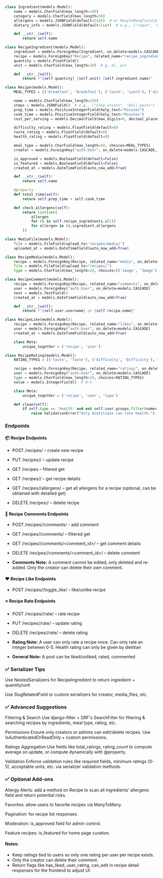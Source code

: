 ```python
class Ingredient(models.Model):
    name = models.CharField(max_length=100)
    category = models.CharField(max_length=50)
    allergens = models.JSONField(default=list)  # or ManyToManyField(Allergen)
    dietary_info = models.JSONField(default=list)  # e.g., ["vegan", "gluten-free"]

    def __str__(self):
        return self.name

```

```python
class RecipeIngredient(models.Model):
    ingredient = models.ForeignKey(Ingredient, on_delete=models.CASCADE)
    recipe = models.ForeignKey("Recipe", related_name="recipe_ingredients", on_delete=models.CASCADE)
    quantity = models.FloatField()
    unit = models.CharField(max_length=20)  # g, ml, pcs

    def __str__(self):
        return f"{self.quantity} {self.unit} {self.ingredient.name}"

```

```python
class Recipe(models.Model):
    MEAL_TYPES = [('breakfast', 'Breakfast'), ('lunch', 'Lunch'), ('dinner', 'Dinner'), ('snack', 'Snack')]

    name = models.CharField(max_length=255)
    steps = models.JSONField()  # e.g., ["Chop onions", "Boil pasta"]
    prep_time = models.PositiveIntegerField(help_text="Minutes")
    cook_time = models.PositiveIntegerField(help_text="Minutes")
    cost_per_serving = models.DecimalField(max_digits=6, decimal_places=2)

    difficulty_rating = models.FloatField(default=0)
    taste_rating = models.FloatField(default=0)
    health_rating = models.FloatField(default=0)

    meal_type = models.CharField(max_length=50, choices=MEAL_TYPES)
    creator = models.ForeignKey("auth.User", on_delete=models.CASCADE, related_name="recipes")

    is_approved = models.BooleanField(default=False)
    is_featured = models.BooleanField(default=False)
    created_at = models.DateTimeField(auto_now_add=True)

    def __str__(self):
        return self.name

    @property
    def total_time(self):
        return self.prep_time + self.cook_time

    def check_allergens(self):
        return list(set(
            allergen
            for ri in self.recipe_ingredients.all()
            for allergen in ri.ingredient.allergens
        ))

```

```python
class MediaFile(models.Model):
    file = models.FileField(upload_to='recipes/media/')
    uploaded_at = models.DateTimeField(auto_now_add=True)
```

```python
class RecipeMedia(models.Model):
    recipe = models.ForeignKey(Recipe, related_name="media", on_delete=models.CASCADE)
    file = models.FileField(upload_to="recipes/")
    type = models.CharField(max_length=20, choices=[('image', 'Image'), ('video', 'Video')])
```

```python
class RecipeComment(models.Model):
    recipe = models.ForeignKey(Recipe, related_name="comments", on_delete=models.CASCADE)
    user = models.ForeignKey("auth.User", on_delete=models.CASCADE)
    text = models.TextField()
    created_at = models.DateTimeField(auto_now_add=True)

    def __str__(self):
        return f"{self.user.username} on {self.recipe.name}"
```

```python
class RecipeLike(models.Model):
    recipe = models.ForeignKey(Recipe, related_name="likes", on_delete=models.CASCADE)
    user = models.ForeignKey("auth.User", on_delete=models.CASCADE)
    created_at = models.DateTimeField(auto_now_add=True)

    class Meta:
        unique_together = ('recipe', 'user')
```

```python
class RecipeRating(models.Model):
    RATING_TYPES = [('taste', 'Taste'), ('difficulty', 'Difficulty'), ('health', 'Health')]

    recipe = models.ForeignKey(Recipe, related_name="ratings", on_delete=models.CASCADE)
    user = models.ForeignKey("auth.User", on_delete=models.CASCADE)
    type = models.CharField(max_length=20, choices=RATING_TYPES)
    value = models.IntegerField()  # 0–5

    class Meta:
        unique_together = ('recipe', 'user', 'type')

    def clean(self):
        if self.type == 'health' and not self.user.groups.filter(name='Dietitian').exists():
            raise ValidationError("Only dietitians can rate health.")
```


### Endpoints

#### 📦 Recipe Endpoints

- POST /recipes/ – create new recipe

- PUT /recipes/<id>/ – update recipe

- GET /recipes – filtered get

- GET /recipes/<id>/ – get recipe details

- GET /recipes/<id>/allergens/ – get all allergens for a recipe (optional, can be obtained with detailed get)

- DELETE /recipes/<id>/ – delete recipe

#### 💬 Recipe Comments Endpoints

- POST /recipes/<id>/comments/ - add comment

- GET /recipes/<id>/comments/ – filtered get

- GET /recipes/<id>/comments/<comment_id>/ – get comment details

- DELETE /recipes/<id>/comments/<comment_id>/ – delete comment

- **Comments Note:** A comment cannot be edited, only deleted and re-added. Only the creator can delete their own comment.

#### ❤️ Recipe Like Endpoints

- POST /recipes/<id>/toggle_like/ – like/unlike recipe

#### ⭐ Recipe Rate Endpoints

- POST /recipes/<id>/rate/ – rate recipe

- PUT /recipes/<id>/rate/ – update rating

- DELETE /recipes/<id>/rate/ – delete rating

- **Rating Note:** A user can only rate a recipe once. Can only rate an integer between 0-5. Health rating can only be given by dietitian

- **General Note:** A post can be liked/unliked, rated, commented

### ✅ Serializer Tips
Use NestedSerializers for RecipeIngredient to return ingredient + quantity/unit

Use SlugRelatedField or custom serializers for creator, media_files, etc.

### ✅ Advanced Suggestions
Filtering & Search
Use django-filter + DRF's SearchFilter for filtering & searching recipes by ingredients, meal type, rating, etc.

Permissions
Ensure only creators or admins can edit/delete recipes. Use IsAuthenticatedOrReadOnly + custom permissions.

Ratings Aggregation
Use fields like total_ratings, rating_count to compute average on update, or compute dynamically with @property.

Validation
Enforce validation rules like required fields, minimum ratings (0-5), acceptable units, etc. via serializer validation methods.

### ✅ Optional Add-ons
Allergy Alerts: add a method on Recipe to scan all ingredients’ allergens field and return potential risks.

Favorites: allow users to favorite recipes via ManyToMany.

Pagination: for recipe list responses.

Moderation: is_approved field for admin control.

Feature recipes: is_featured for home page curation.

#### Notes:
- Keep ratings tied to users so only one rating per user per recipe exists.
- Only the creator can delete their comment.
- Return flags like has_liked, user_rating, can_edit in recipe detail responses for the frontend to adjust UI.
